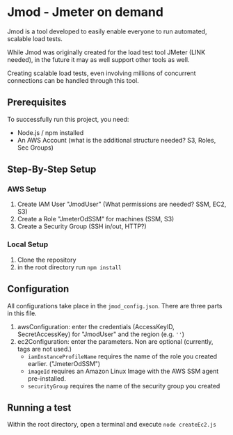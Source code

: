 # Jmod - Jmeter on demand

Jmod is a tool developed to easily enable everyone to run automated, scalable load tests.

While Jmod was originally created for the load test tool JMeter (LINK needed), in the future it may as well support other tools as well.

Creating scalable load tests, even involving millions of concurrent connections can be handled through this tool.

## Prerequisites

To successfully run this project, you need:
* Node.js / npm installed
* An AWS Account (what is the additional structure needed? S3, Roles, Sec Groups)

## Step-By-Step Setup

### AWS Setup
1. Create IAM User "JmodUser" (What permissions are needed? SSM, EC2, S3)
2. Create a Role "JmeterOdSSM" for machines (SSM, S3)
3. Create a Security Group (SSH in/out, HTTP?)

### Local Setup
1. Clone the repository
2. in the root directory run `npm install`

## Configuration
All configurations take place in the `jmod_config.json`.
There are three parts in this file. 

1. awsConfiguration: enter the credentials (AccessKeyID, SecretAccessKey) for "JmodUser" and the region (e.g. `''`)
2. ec2Configuration: enter the parameters. Non are optional (currently, tags are not used.)
    - `iamInstanceProfileName` requires the name of the role you created earlier. ("JmeterOdSSM")
    - `imageId` requires an Amazon Linux Image with the AWS SSM agent pre-installed.
    - `securityGroup` requires the name of the security group you created

## Running a test
Within the root directory, open a terminal and execute `node createEc2.js`